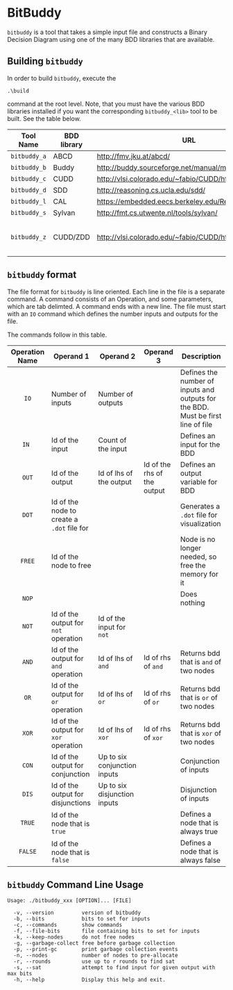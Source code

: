 BitBuddy
========

`bitbuddy` is a tool that takes a simple input file and constructs a Binary
Decision Diagram using one of the many BDD libraries that are available.

Building `bitbuddy`
-------------------

In order to build `bitbuddy`, execute the
```
.\build
```
command at the root level.
Note, that you must have the various BDD libraries installed if you want the
corresponding `bitbuddy_<lib>` tool to be built. See the table below.

| Tool Name | BDD library | URL | Notes |
| ------------- | -------------|-----| -------| 
| `bitbuddy_a` | ABCD | http://fmv.jku.at/abcd/ |  Broken. |
| `bitbuddy_b` | Buddy | http://buddy.sourceforge.net/manual/main.html |  |
| `bitbuddy_c` | CUDD | http://vlsi.colorado.edu/~fabio/CUDD/html/index.html |  |
| `bitbuddy_d` | SDD | http://reasoning.cs.ucla.edu/sdd/ |  |
| `bitbuddy_l` | CAL | https://embedded.eecs.berkeley.edu/Research/cal_bdd/ |  |
| `bitbuddy_s` |  Sylvan | http://fmt.cs.utwente.nl/tools/sylvan/ |  |
| `bitbuddy_z` | CUDD/ZDD | http://vlsi.colorado.edu/~fabio/CUDD/html/index.html | zdd library from CUDD. |

`bitbuddy` format
-----------------

The file format for `bitbuddy` is line oriented. Each line in the file is a
separate command. A command consists of an Operation, and some parameters,
which are tab delimted. A command ends with a new line. The file must start
with an `IO` command which defines the number inputs and outputs for the file.

The commands follow in this table.

| Operation Name | Operand 1 | Operand 2 | Operand 3 | Description |
| :--------------: | -----------------| ------------------| ----------| ------------|
| `IO`             | Number of inputs | Number of outputs | | Defines the number of inputs and outputs for the BDD. Must be first line of file |
| `IN `            | Id of the input | Count of the input | | Defines an input for the BDD |
| `OUT`            | Id of the output | Id of lhs of the output | Id of the rhs of the output | Defines an output variable for BDD |
| `DOT`            | Id of the node to create a `.dot` file for | | | Generates a `.dot` file for visualization |
| `FREE`           | Id of the node to free | | | Node is no longer needed, so free the memory for it |
| `NOP`            | | | | Does nothing |
| `NOT`            | Id of the output for `not` operation | Id of the input for `not` | | |
| `AND`            | Id of the output for `and` operation | Id of lhs of `and` | Id of rhs of `and` | Returns bdd that is `and` of two nodes |
| `OR`             | Id of the output for `or` operation | Id of lhs of `or` | Id of rhs of `or` | Returns bdd that is `or` of two nodes |
| `XOR`            | Id of the output for `xor` operation | Id of lhs of `xor` | Id of rhs of `xor` | Returns bdd that is `xor` of two nodes |
| `CON`            | Id of the output for conjunction | Up to six conjunction inputs | | Conjunction of inputs |
| `DIS`            | Id of the output for disjunctions | Up to six disjunction inputs | | Disjunction of inputs |
| `TRUE`           | Id of the node that is `true`| | | Defines a node that is always true |
| `FALSE`          | Id of the node that is `false`| | | Defines a node that is always false |


`bitbuddy` Command Line Usage
-----------------------------

```
Usage: ./bitbuddy_xxx [OPTION]... [FILE]

  -v, --version         version of bitbuddy
  -b, --bits            bits to set for inputs
  -c, --commands        show commands
  -f, --file-bits       file containing bits to set for inputs
  -k, --keep-nodes      do not free nodes
  -g, --garbage-collect free before garbage collection
  -p, --print-gc        print garbage collection events
  -n, --nodes           number of nodes to pre-allocate
  -r, --rounds          use up to r rounds to find sat
  -s, --sat             attempt to find input for given output with max bits
  -h, --help            Display this help and exit.
```
